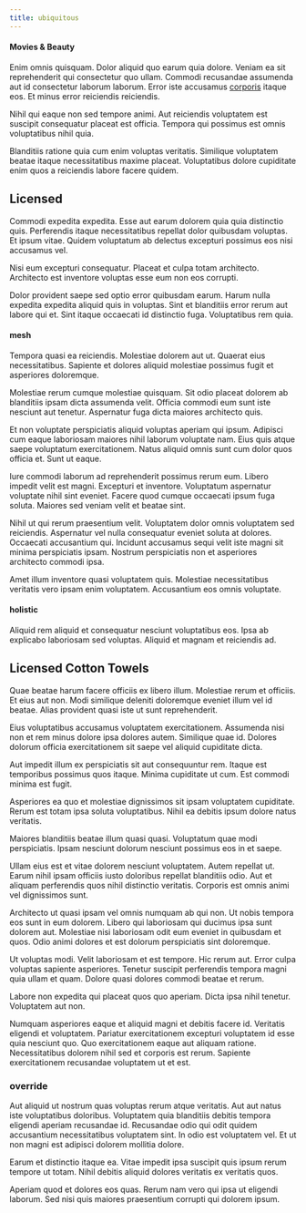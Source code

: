 ```yaml
---
title: ubiquitous
---
```


#### Movies & Beauty

Enim omnis quisquam. Dolor aliquid quo earum quia dolore. Veniam ea sit reprehenderit qui consectetur quo ullam. Commodi recusandae assumenda aut id consectetur laborum laborum. Error iste accusamus [corporis](/facere/odit/licensed_granite_salad.md) itaque eos. Et minus error reiciendis reiciendis.

Nihil qui eaque non sed tempore animi. Aut reiciendis voluptatem est suscipit consequatur placeat est officia. Tempora qui possimus est omnis voluptatibus nihil quia.

Blanditiis ratione quia cum enim voluptas veritatis. Similique voluptatem beatae itaque necessitatibus maxime placeat. Voluptatibus dolore cupiditate enim quos a reiciendis labore facere quidem.

## Licensed

Commodi expedita expedita. Esse aut earum dolorem quia quia distinctio quis. Perferendis itaque necessitatibus repellat dolor quibusdam voluptas. Et ipsum vitae. Quidem voluptatum ab delectus excepturi possimus eos nisi accusamus vel.

Nisi eum excepturi consequatur. Placeat et culpa totam architecto. Architecto est inventore voluptas esse eum non eos corrupti.

Dolor provident saepe sed optio error quibusdam earum. Harum nulla expedita expedita aliquid quis in voluptas. Sint et blanditiis error rerum aut labore qui et. Sint itaque occaecati id distinctio fuga. Voluptatibus rem quia.

#### mesh

Tempora quasi ea reiciendis. Molestiae dolorem aut ut. Quaerat eius necessitatibus. Sapiente et dolores aliquid molestiae possimus fugit et asperiores doloremque.

Molestiae rerum cumque molestiae quisquam. Sit odio placeat dolorem ab blanditiis ipsam dicta assumenda velit. Officia commodi eum sunt iste nesciunt aut tenetur. Aspernatur fuga dicta maiores architecto quis.

Et non voluptate perspiciatis aliquid voluptas aperiam qui ipsum. Adipisci cum eaque laboriosam maiores nihil laborum voluptate nam. Eius quis atque saepe voluptatum exercitationem. Natus aliquid omnis sunt cum dolor quos officia et. Sunt ut eaque.

Iure commodi laborum ad reprehenderit possimus rerum eum. Libero impedit velit est magni. Excepturi et inventore. Voluptatum aspernatur voluptate nihil sint eveniet. Facere quod cumque occaecati ipsum fuga soluta. Maiores sed veniam velit et beatae sint.

Nihil ut qui rerum praesentium velit. Voluptatem dolor omnis voluptatem sed reiciendis. Aspernatur vel nulla consequatur eveniet soluta at dolores. Occaecati accusantium qui. Incidunt accusamus sequi velit iste magni sit minima perspiciatis ipsam. Nostrum perspiciatis non et asperiores architecto commodi ipsa.

Amet illum inventore quasi voluptatem quis. Molestiae necessitatibus veritatis vero ipsam enim voluptatem. Accusantium eos omnis voluptate.

#### holistic

Aliquid rem aliquid et consequatur nesciunt voluptatibus eos. Ipsa ab explicabo laboriosam sed voluptas. Aliquid et magnam et reiciendis ad.

## Licensed Cotton Towels

Quae beatae harum facere officiis ex libero illum. Molestiae rerum et officiis. Et eius aut non. Modi similique deleniti doloremque eveniet illum vel id beatae. Alias provident quasi iste ut sunt reprehenderit.

Eius voluptatibus accusamus voluptatem exercitationem. Assumenda nisi non et rem minus dolore ipsa dolores autem. Similique quae id. Dolores dolorum officia exercitationem sit saepe vel aliquid cupiditate dicta.

Aut impedit illum ex perspiciatis sit aut consequuntur rem. Itaque est temporibus possimus quos itaque. Minima cupiditate ut cum. Est commodi minima est fugit.

Asperiores ea quo et molestiae dignissimos sit ipsam voluptatem cupiditate. Rerum est totam ipsa soluta voluptatibus. Nihil ea debitis ipsum dolore natus veritatis.

Maiores blanditiis beatae illum quasi quasi. Voluptatum quae modi perspiciatis. Ipsam nesciunt dolorum nesciunt possimus eos in et saepe.

Ullam eius est et vitae dolorem nesciunt voluptatem. Autem repellat ut. Earum nihil ipsam officiis iusto doloribus repellat blanditiis odio. Aut et aliquam perferendis quos nihil distinctio veritatis. Corporis est omnis animi vel dignissimos sunt.

Architecto ut quasi ipsam vel omnis numquam ab qui non. Ut nobis tempora eos sunt in eum dolorem. Libero qui laboriosam qui ducimus ipsa sunt dolorem aut. Molestiae nisi laboriosam odit eum eveniet in quibusdam et quos. Odio animi dolores et est dolorum perspiciatis sint doloremque.

Ut voluptas modi. Velit laboriosam et est tempore. Hic rerum aut. Error culpa voluptas sapiente asperiores. Tenetur suscipit perferendis tempora magni quia ullam et quam. Dolore quasi dolores commodi beatae et rerum.

Labore non expedita qui placeat quos quo aperiam. Dicta ipsa nihil tenetur. Voluptatem aut non.

Numquam asperiores eaque et aliquid magni et debitis facere id. Veritatis eligendi et voluptatem. Pariatur exercitationem excepturi voluptatem id esse quia nesciunt quo. Quo exercitationem eaque aut aliquam ratione. Necessitatibus dolorem nihil sed et corporis est rerum. Sapiente exercitationem recusandae voluptatem ut et est.

### override

Aut aliquid ut nostrum quas voluptas rerum atque veritatis. Aut aut natus iste voluptatibus doloribus. Voluptatem quia blanditiis debitis tempora eligendi aperiam recusandae id. Recusandae odio qui odit quidem accusantium necessitatibus voluptatem sint. In odio est voluptatem vel. Et ut non magni est adipisci dolorem mollitia dolore.

Earum et distinctio itaque ea. Vitae impedit ipsa suscipit quis ipsum rerum tempore ut totam. Nihil debitis aliquid dolores veritatis ex veritatis quos.

Aperiam quod et dolores eos quas. Rerum nam vero qui ipsa ut eligendi laborum. Sed nisi quis maiores praesentium corrupti qui dolorem ipsum.
